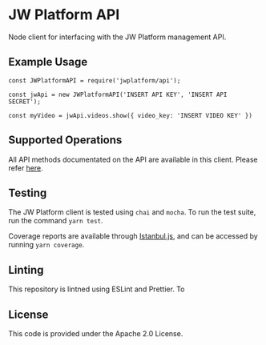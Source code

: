 # JW Platform API

Node client for interfacing with the JW Platform management API.

## Example Usage

```
const JWPlatformAPI = require('jwplatform/api');

const jwApi = new JWPlatformAPI('INSERT API KEY', 'INSERT API SECRET');

const myVideo = jwApi.videos.show({ video_key: 'INSERT VIDEO KEY' })
```

## Supported Operations

All API methods documentated on the API are available in this client. Please refer [here](https://beta-developer.jwplayer.com/jwplayer/reference).

## Testing

The JW Platform client is tested using `chai` and `mocha`. To run the test suite, run the command `yarn test`.

Coverage reports are available through [Istanbul.js](https://istanbul.js.org/), and can be accessed by running `yarn coverage`.

## Linting

This repository is lintned using ESLint and Prettier. To 

## License

This code is provided under the Apache 2.0 License.


